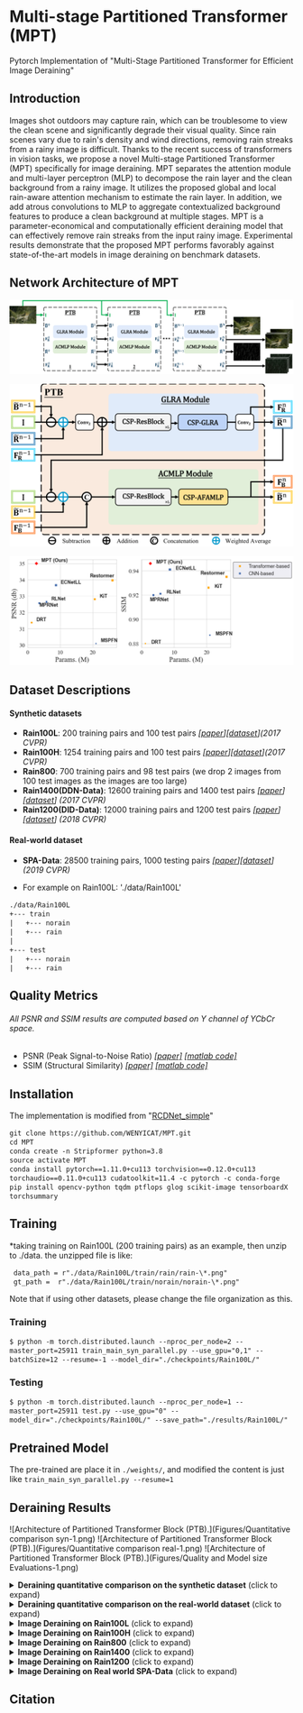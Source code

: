 # Multi-stage Partitioned Transformer (MPT)

Pytorch Implementation of "Multi-Stage Partitioned Transformer for Efficient Image Deraining"

## Introduction
Images shot outdoors may capture rain, which can be troublesome to view the clean scene and significantly degrade their visual quality. Since rain scenes vary due to rain's density and wind directions, removing rain streaks from a rainy image is difficult. Thanks to the recent success of transformers in vision tasks, we propose a novel Multi-stage Partitioned Transformer (MPT) specifically for image deraining. MPT separates the attention module and multi-layer perceptron (MLP) to decompose the rain layer and the clean background from a rainy image. It utilizes the proposed global and local rain-aware attention mechanism to estimate the rain layer. In addition, we add atrous convolutions to MLP to aggregate contextualized background features to produce a clean background at multiple stages. MPT is a parameter-economical and computationally efficient deraining model that can effectively remove rain streaks from the input rainy image. Experimental results demonstrate that the proposed MPT performs favorably against state-of-the-art models in image deraining on benchmark datasets.

## Network Architecture of MPT
![An architecture overview of the Multi-stage Partitioned Transformer (MPT).](Figures/MPT_overview-1.png)

![Architecture of Partitioned Transformer Block (PTB).](Figures/PTB-1.png)

![Performance of MPT](https://github.com/ytpeng-aimlab/Multi-Stage-Partitioned-Transformer-for-Efficient-Image-Deraining/blob/e9d32674d4d5be85e0aebb7c1818feed0fc34927/Figures/Quality%20and%20Model%20size%20Evaluations-1.png)

## Dataset Descriptions 
#### Synthetic datasets
* **Rain100L**: 200 training pairs and 100 test pairs *[[paper](http://openaccess.thecvf.com/content_cvpr_2017/papers/Yang_Deep_Joint_Rain_CVPR_2017_paper.pdf)][[dataset](http://www.icst.pku.edu.cn/struct/Projects/joint_rain_removal.html)](2017 CVPR)*
* **Rain100H**: 1254 training pairs and 100 test pairs *[[paper](http://openaccess.thecvf.com/content_cvpr_2017/papers/Yang_Deep_Joint_Rain_CVPR_2017_paper.pdf)][[dataset](https://github.com/nnUyi/DerainZoo/blob/master/DerainDatasets.md)](2017 CVPR)*
* **Rain800**: 700 training pairs and 98 test pairs (we drop 2 images from 100 test images as the images are too large)
* **Rain1400(DDN-Data)**: 12600 training pairs and 1400 test pairs *[[paper](http://openaccess.thecvf.com/content_cvpr_2017/papers/Fu_Removing_Rain_From_CVPR_2017_paper.pdf)][[dataset](https://xueyangfu.github.io/projects/cvpr2017.html)] (2017 CVPR)*
* **Rain1200(DID-Data)**: 12000 training pairs and 1200 test pairs *[[paper](https://arxiv.org/abs/1802.07412)][[dataset](https://github.com/hezhangsprinter/DID-MDN)] (2018 CVPR)*

#### Real-world dataset
* **SPA-Data**: 28500 training pairs, 1000 testing pairs *[[paper](https://arxiv.org/pdf/1904.01538.pdf)][[dataset](https://stevewongv.github.io/derain-project.html)] (2019 CVPR)*

- For example on Rain100L: './data/Rain100L'

```
./data/Rain100L
+--- train
|   +--- norain
|   +--- rain
|
+--- test
|   +--- norain
|   +--- rain
```


## Quality Metrics
###### All PSNR and SSIM results are computed based on Y channel of YCbCr space.
* PSNR (Peak Signal-to-Noise Ratio) *[[paper]](https://ieeexplore.ieee.org/stamp/stamp.jsp?tp=&arnumber=4550695) [[matlab code]](https://www.mathworks.com/help/images/ref/psnr.html)*
* SSIM (Structural Similarity) *[[paper]](https://ieeexplore.ieee.org/stamp/stamp.jsp?tp=&arnumber=1284395) [[matlab code]](http://www.cns.nyu.edu/~lcv/ssim/ssim_index.m)*


## Installation
The implementation is modified from "[RCDNet_simple]([https://github.com/VITA-Group/DeblurGANv2](https://github.com/hongwang01/RCDNet_simple))"
```
git clone https://github.com/WENYICAT/MPT.git
cd MPT
conda create -n Stripformer python=3.8
source activate MPT
conda install pytorch==1.11.0+cu113 torchvision==0.12.0+cu113 torchaudio==0.11.0+cu113 cudatoolkit=11.4 -c pytorch -c conda-forge
pip install opencv-python tqdm ptflops glog scikit-image tensorboardX torchsummary
```
## Training
*taking training on Rain100L (200 training pairs) as an example, then unzip to ./data. the unzipped file is like:</br>
```
 data_path = r"./data/Rain100L/train/rain/rain-\*.png"
 gt_path =  r"./data/Rain100L/train/norain/norain-\*.png"
```
Note that if using other datasets, please change the file organization as this.</br>

### Training </br>
```
$ python -m torch.distributed.launch --nproc_per_node=2 --master_port=25911 train_main_syn_parallel.py --use_gpu="0,1" --batchSize=12 --resume=-1 --model_dir="./checkpoints/Rain100L/"
```
### Testing </br>
```
$ python -m torch.distributed.launch --nproc_per_node=1 --master_port=25911 test.py --use_gpu="0" --model_dir="./checkpoints/Rain100L/" --save_path="./results/Rain100L/"
```
## Pretrained Model
The pre-trained are place it in `./weights/`, and modified the content is just like `train_main_syn_parallel.py --resume=1 `

## Deraining Results

![Architecture of Partitioned Transformer Block (PTB).](Figures/Quantitative comparison syn-1.png)
![Architecture of Partitioned Transformer Block (PTB).](Figures/Quantitative comparison real-1.png)
![Architecture of Partitioned Transformer Block (PTB).](Figures/Quality and Model size Evaluations-1.png)
<details>
<summary><strong>Deraining quantitative comparison on the synthetic dataset</strong> (click to expand) </summary>
<img src = "https://github.com/ytpeng-aimlab/Multi-Stage-Partitioned-Transformer-for-Efficient-Image-Deraining/blob/e9d32674d4d5be85e0aebb7c1818feed0fc34927/Figures/Quantitative%20comparison%20syn-1.png"> 
</details>

<details>
<summary><strong>Deraining quantitative comparison on the real-world dataset</strong> (click to expand) </summary>
<img src = "https://github.com/ytpeng-aimlab/Multi-Stage-Partitioned-Transformer-for-Efficient-Image-Deraining/blob/e9d32674d4d5be85e0aebb7c1818feed0fc34927/Figures/Quantitative%20comparison%20real-1.png"> 
</details>

<details>
<summary><strong>Image Deraining on Rain100L</strong> (click to expand) </summary>
<img src = "https://github.com/ytpeng-aimlab/Multi-Stage-Partitioned-Transformer-for-Efficient-Image-Deraining/blob/e9d32674d4d5be85e0aebb7c1818feed0fc34927/Figures/Rain100L_results.png"> 
</details>

<details>
<summary><strong>Image Deraining on Rain100H</strong> (click to expand) </summary>
<img src = "https://github.com/ytpeng-aimlab/Multi-Stage-Partitioned-Transformer-for-Efficient-Image-Deraining/blob/e9d32674d4d5be85e0aebb7c1818feed0fc34927/Figures/Rain100H_results.png"> 
</details>

<details>
<summary><strong>Image Deraining on Rain800</strong> (click to expand) </summary>
<img src = "https://github.com/ytpeng-aimlab/Multi-Stage-Partitioned-Transformer-for-Efficient-Image-Deraining/blob/e9d32674d4d5be85e0aebb7c1818feed0fc34927/Figures/Rain800_results.png"> 
</details>

<details>
<summary><strong>Image Deraining on Rain1400</strong> (click to expand) </summary>
<img src = "https://github.com/ytpeng-aimlab/Multi-Stage-Partitioned-Transformer-for-Efficient-Image-Deraining/blob/e9d32674d4d5be85e0aebb7c1818feed0fc34927/Figures/Rain1400_results.png"> 
</details>

<details>
<summary><strong>Image Deraining on Rain1200</strong> (click to expand) </summary>
<img src = "https://github.com/ytpeng-aimlab/Multi-Stage-Partitioned-Transformer-for-Efficient-Image-Deraining/blob/e9d32674d4d5be85e0aebb7c1818feed0fc34927/Figures/Rain1200_results.png"> 
</details>

<details>
<summary><strong>Image Deraining on Real world SPA-Data</strong> (click to expand) </summary>
<img src = "https://github.com/ytpeng-aimlab/Multi-Stage-Partitioned-Transformer-for-Efficient-Image-Deraining/blob/e9d32674d4d5be85e0aebb7c1818feed0fc34927/Figures/SPA_results.png"> 
</details>

## Citation
```
```
